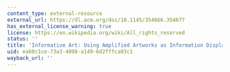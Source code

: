 ```yaml
---
content_type: external-resource
external_url: https://dl.acm.org/doi/10.1145/354666.354677
has_external_license_warning: true
license: https://en.wikipedia.org/wiki/All_rights_reserved
status: ''
title: 'Informative Art: Using Amplified Artworks as Information Displays'
uid: ea60c1ce-73a3-4098-a149-6d2fffca03c1
wayback_url: ''
---
```

